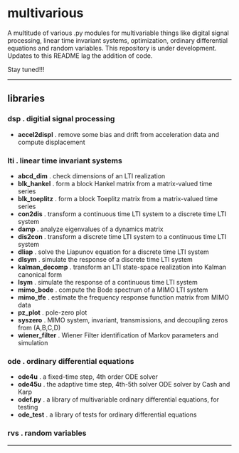 # multivarious

A multitude of various .py modules for multivariable things like digital signal processing, linear time invariant systems, optimization, ordinary differential equations and random variables. 
This repository is under development.  Updates to this README lag the addition of code.  

Stay tuned!!! 

---------------------------------

## libraries 

### dsp . digitial signal processing

* **accel2displ** . remove some bias and drift from acceleration data and compute displacement 

### lti . linear time invariant systems

* **abcd_dim** . check dimensions of an LTI realization
* **blk_hankel** . form a block Hankel matrix from a matrix-valued time series
* **blk_toeplitz** . form a block Toeplitz matrix from a matrix-valued time series
* **con2dis** . transform a continuous time LTI system to a discrete time LTI system 
* **damp** . analyze eigenvalues of a dynamics matrix
* **dis2con** . transform a discrete time LTI system to a continuous time LTI system 
* **dliap** . solve the Liapunov equation for a discrete time LTI system
* **dlsym** . simulate the response of a discrete time LTI system
* **kalman_decomp** . transform an LTI state-space realization into Kalman canonical form
* **lsym** . simulate the response of a continuous time LTI system
* **mimo_bode** . compute the Bode spectrum of a MIMO LTI system
* **mimo_tfe** . estimate the frequency response function matrix from MIMO data
* **pz_plot** . pole-zero plot
* **syszero** . MIMO system, invariant, transmissions, and decoupling zeros from (A,B,C,D)
* **wiener_filter** . Wiener Filter identification of Markov parameters and simulation 

### ode . ordinary differential equations

* **ode4u** . a fixed-time step, 4th order ODE solver
* **ode45u** . the adaptive time step, 4th-5th solver ODE solver by Cash and Karp 
* **odef.py** . a library of multivariable ordinary differential equations, for testing
* **ode_test** . a library of tests for ordinary differential equations  

### rvs . random variables

---------------------------------
